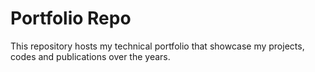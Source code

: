 # Portfolio Repo

This repository hosts my technical portfolio that showcase my projects, codes and publications over the years.
